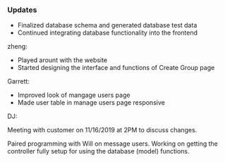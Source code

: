 
### Updates

- Finalized database schema and generated database test data
- Continued integrating database functionality into the frontend

zheng: 

- Played arount with the website
- Started designing the interface and functions of Create Group page


Garrett:

- Improved look of mangage users page
- Made user table in manage users page responsive



DJ:

Meeting with customer on 11/16/2019 at 2PM to discuss changes.

Paired programming with Will on message users. Working on getting the controller
fully setup for using the database (model) functions. 
